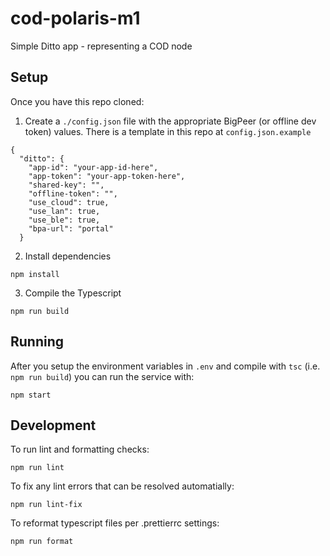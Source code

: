 # cod-polaris-m1
Simple Ditto app - representing a COD node

## Setup

Once you have this repo cloned:

1) Create a `./config.json` file with the appropriate BigPeer (or offline dev
token) values. There is a template in this repo at `config.json.example`

```
{
  "ditto": {
    "app-id": "your-app-id-here",
    "app-token": "your-app-token-here",
    "shared-key": "",
    "offline-token": "",
    "use_cloud": true,
    "use_lan": true,
    "use_ble": true,
    "bpa-url": "portal"
  }
```

2) Install dependencies

```
npm install
```

3) Compile the Typescript

```
npm run build
```
## Running

After you setup the environment variables in `.env` and compile with `tsc`
(i.e. `npm run build`) you can run the service with:

```
npm start
```

## Development

To run lint and formatting checks:

```
npm run lint
```

To fix any lint errors that can be resolved automatially:

```
npm run lint-fix
```

To reformat typescript files per .prettierrc settings:

```
npm run format
```
